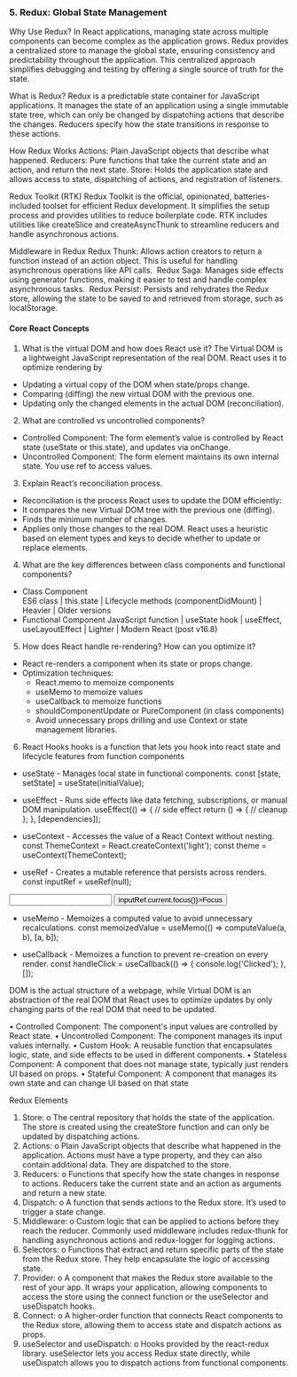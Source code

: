 ###  **5. Redux: Global State Management**

Why Use Redux?
In React applications, managing state across multiple components can become complex as the application grows. Redux provides a centralized store to manage the global state, ensuring consistency and predictability throughout the application. This centralized approach simplifies debugging and testing by offering a single source of truth for the state.​

What is Redux?
Redux is a predictable state container for JavaScript applications. It manages the state of an application using a single immutable state tree, which can only be changed by dispatching actions that describe the changes. Reducers specify how the state transitions in response to these actions.​

How Redux Works
Actions: Plain JavaScript objects that describe what happened.​
Reducers: Pure functions that take the current state and an action, and return the next state.​
Store: Holds the application state and allows access to state, dispatching of actions, and registration of listeners.​

Redux Toolkit (RTK)
Redux Toolkit is the official, opinionated, batteries-included toolset for efficient Redux development. It simplifies the setup process and provides utilities to reduce boilerplate code. RTK includes utilities like createSlice and createAsyncThunk to streamline reducers and handle asynchronous actions. ​

Middleware in Redux
Redux Thunk: Allows action creators to return a function instead of an action object. This is useful for handling asynchronous operations like API calls. ​
Redux Saga: Manages side effects using generator functions, making it easier to test and handle complex asynchronous tasks. ​
Redux Persist: Persists and rehydrates the Redux store, allowing the state to be saved to and retrieved from storage, such as localStorage. ​

#### **Core React Concepts**

1. What is the virtual DOM and how does React use it?
The Virtual DOM is a lightweight JavaScript representation of the real DOM. React uses it to optimize rendering by
- Updating a virtual copy of the DOM when state/props change.
- Comparing (diffing) the new virtual DOM with the previous one.
- Updating only the changed elements in the actual DOM (reconciliation).

2. What are controlled vs uncontrolled components?
- Controlled Component: The form element’s value is controlled by React state (useState or this.state), and updates via onChange.
- Uncontrolled Component: The form element maintains its own internal state. You use ref to access values.

3. Explain React’s reconciliation process.
- Reconciliation is the process React uses to update the DOM efficiently:
- It compares the new Virtual DOM tree with the previous one (diffing).
- Finds the minimum number of changes.
- Applies only those changes to the real DOM. React uses a heuristic based on element types and keys to decide whether to update or replace elements.

4. What are the key differences between class components and functional components?
- Class Component	
  ES6 class	| this.state | Lifecycle methods (componentDidMount) | Heavier | Older versions	
- Functional Component
  JavaScript function | useState hook | useEffect, useLayoutEffect | Lighter | Modern React (post v16.8)

5. How does React handle re-rendering? How can you optimize it?
 - React re-renders a component when its state or props change.
 - Optimization techniques:
    - React.memo to memoize components
    - useMemo to memoize values
    - useCallback to memoize functions
    - shouldComponentUpdate or PureComponent (in class components)
    - Avoid unnecessary props drilling and use Context or state management libraries.

6. React Hooks
hooks is a function that lets you hook into react state and lifecycle features from function components
- useState - Manages local state in functional components.
const [state, setState] = useState(initialValue);

- useEffect - Runs side effects like data fetching, subscriptions, or manual DOM manipulation.
useEffect(() => {
  // side effect
  return () => {
    // cleanup
  };
}, [dependencies]);

- useContext - Accesses the value of a React Context without nesting.
const ThemeContext = React.createContext('light');
const theme = useContext(ThemeContext);

- useRef - Creates a mutable reference that persists across renders.
const inputRef = useRef(null);
<input ref={inputRef} />
<button onClick={() => inputRef.current.focus()}>Focus</button>

- useMemo - Memoizes a computed value to avoid unnecessary recalculations.
const memoizedValue = useMemo(() => computeValue(a, b), [a, b]);

- useCallback - Memoizes a function to prevent re-creation on every render.
const handleClick = useCallback(() => {
  console.log('Clicked');
}, []);


DOM is the actual structure of a webpage, while Virtual DOM is an abstraction of the real DOM that React uses to optimize updates by only changing parts of the real DOM that need to be updated.

•  Controlled Component: The component's input values are controlled by React state.
•  Uncontrolled Component: The component manages its input values internally.
•  Custom Hook: A reusable function that encapsulates logic, state, and side effects to be used in different components.
•  Stateless Component: A component that does not manage state, typically just renders UI based on props.
•  Stateful Component: A component that manages its own state and can change UI based on that state

Redux Elements
1.	Store:
o	The central repository that holds the state of the application. The store is created using the createStore function and can only be updated by dispatching actions.
2.	Actions:
o	Plain JavaScript objects that describe what happened in the application. Actions must have a type property, and they can also contain additional data. They are dispatched to the store.
3.	Reducers:
o	Functions that specify how the state changes in response to actions. Reducers take the current state and an action as arguments and return a new state.
4.	Dispatch:
o	A function that sends actions to the Redux store. It’s used to trigger a state change.
5.	Middleware:
o	Custom logic that can be applied to actions before they reach the reducer. Commonly used middleware includes redux-thunk for handling asynchronous actions and redux-logger for logging actions.
6.	Selectors:
o	Functions that extract and return specific parts of the state from the Redux store. They help encapsulate the logic of accessing state.
7.	Provider:
o	A component that makes the Redux store available to the rest of your app. It wraps your application, allowing components to access the store using the connect function or the useSelector and useDispatch hooks.
8.	Connect:
o	A higher-order function that connects React components to the Redux store, allowing them to access state and dispatch actions as props.
9.	useSelector and useDispatch:
o	Hooks provided by the react-redux library. useSelector lets you access Redux state directly, while useDispatch allows you to dispatch actions from functional components.






